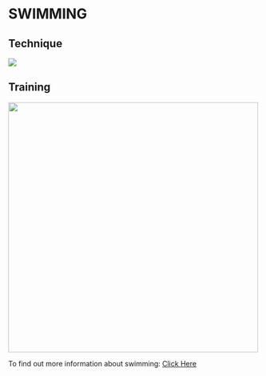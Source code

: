 # SWIMMING
## Technique
<img src="https://upload.wikimedia.org/wikipedia/commons/4/43/40._Schwimmzonen-_und_Mastersmeeting_Enns_2017_100m_Butterfly-9318.jpg">

## Training
<img src="http://cen.acs.org/content/dam/cen/94/31/09431-cover-openercxd.jpg" width="500" height="500">

To find out more information about swimming: [Click Here](https://en.wikipedia.org/wiki/Swimming)
